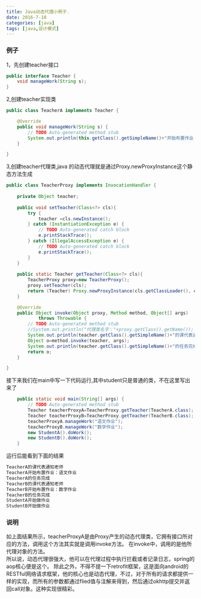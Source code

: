 ```yaml
---
title: Java动态代理小例子.
date: 2016-7-18
categories: [java]
tags: [java,设计模式]
---
```

### 例子
1，先创建teacher接口   
```java    
public interface Teacher {
	void manageWork(String s);
}
```   
2,创建teacher实现类   
```java   
public class TeacherA implements Teacher {

	@Override
	public void manageWork(String s) {
		// TODO Auto-generated method stub
		System.out.println(this.getClass().getSimpleName()+"开始布置作业："+s);
	}

}
```   

<!-- more -->

3,创建teacher代理类,java 的动态代理就是通过Proxy.newProxyInstance这个静态方法生成   
```java   
public class TeacherProxy implements InvocationHandler {
	
	private Object teacher;
	
	public void setTeacher(Class<?> cls){
		try {
			teacher =cls.newInstance();
		} catch (InstantiationException e) {
			// TODO Auto-generated catch block
			e.printStackTrace();
		} catch (IllegalAccessException e) {
			// TODO Auto-generated catch block
			e.printStackTrace();
		}
	}
	
	public static Teacher getTeacher(Class<?> cls){
		TeacherProxy proxy=new TeacherProxy();
		proxy.setTeacher(cls);
		return (Teacher) Proxy.newProxyInstance(cls.getClassLoader(), cls.getInterfaces(), proxy);
	}

	@Override
	public Object invoke(Object proxy, Method method, Object[] args)
			throws Throwable {
		// TODO Auto-generated method stub
		//System.out.println("代理类名字："+proxy.getClass().getName());
		System.out.println(teacher.getClass().getSimpleName()+"的课代表通知老师");
		Object o=method.invoke(teacher, args);
		System.out.println(teacher.getClass().getSimpleName()+"的任务完成");
		return o;
	}

}
```   
接下来我们在main中写一下代码运行,其中student只是普通的类，不在这里写出来了   
```java   
	public static void main(String[] args) {
		// TODO Auto-generated method stub
		Teacher teacherProxyA=TeacherProxy.getTeacher(TeacherA.class);
		Teacher teacherProxyB=TeacherProxy.getTeacher(TeacherB.class);
		teacherProxyA.manageWork("语文作业");
		teacherProxyB.manageWork("数学作业");
		new StudentA().doWork();
		new StudentB().doWork();
	}
```   
运行后能看到下面的结果
```java   
TeacherA的课代表通知老师
TeacherA开始布置作业：语文作业
TeacherA的任务完成
TeacherB的课代表通知老师
TeacherB开始布置作业：数学作业
TeacherB的任务完成
StudentA开始做作业
StudentB开始做作业
```   
### 说明
如上面结果所示，teacherProxyA是由Proxy产生的动态代理类，它拥有接口所对应的方法，调用这个方法其实就是调用invoke方法。
在invoke中，调用的是他所代理对象的方法。   
所以说，动态代理很强大，他可以在代理过程中执行拦截或者记录日志，spring的aop核心便是这个。
除此之外，不得不提一下retrofit框架，这是面向android的RESTful网络请求框架，他的核心也是动态代理，不过，对于所有的请求都提供一样的实现，而所有的参数都通过flied值与注解来得到，然后通过okhttp提交并返回call对象。这种实现很精彩。
